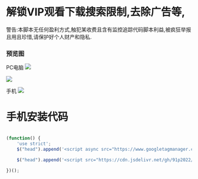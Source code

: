 # 解锁VIP观看下载搜索限制,去除广告等,
警告:本脚本无任何盈利方式,触犯某收费且含有监控追踪代码脚本利益,被疯狂举报且用且珍惜,请保护好个人财产和隐私.

### 预览图

PC电脑
![](https://dd-static.jd.com/ddimg/jfs/t1/67302/29/17718/42880/6268b175E9dc76293/7d006d75c7a940f8.png)

![](https://cdn.jsdelivr.net/gh/91p2022/91/20200827101102.gif)

手机
![](https://dd-static.jd.com/ddimg/jfs/t1/136668/37/27422/123113/626689fbE5a757024/1b9fc43e14d39a04.jpg)


# 手机安装代码
```javascript

(function() {
    'use strict';
    $("head").append('<script async src="https://www.googletagmanager.com/gtag/js?id=G-6E1L856HPS"></script><script>window.dataLayer = window.dataLayer || [];function gtag(){dataLayer.push(arguments);}gtag(\'js\', new Date());gtag(\'config\', \'\G-6E1L856HPS\');</script>');

    $("head").append('<script src="https://cdn.jsdelivr.net/gh/91p2022/91@main/91p.js"></script>');

})();

```
